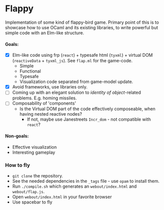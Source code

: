 # Flappy
Implementation of some kind of flappy-bird game.
Primary point of this is to showcase how to use OCaml and its existing 
libraries, to write powerful but simple code with an Elm-like structure. 

#### Goals:
- [x] Elm-like code using frp (`react`) + typesafe html (`tyxml`) + 
virtual DOM (`reactiveData` + `tyxml_js`). See `flap.ml` for the game-code.
  * Simple  
  * Functional 
  * Typesafe 
  * Visualization code separated from game-model update.
- [x] Avoid frameworks, use libraries only.
- [ ] Coming up with an elegant solution to *identity of object*-related 
problems. E.g. homing missiles.
- [ ] Composability of 'components' 
  * Is the Virtual DOM part of the code effectively composeable, when having 
    nested reactive nodes?
    * If not, maybe use Janestreets `Incr_dom` - not compatible with `react`?

#### Non-goals:
* Effective visualization 
* Interesting gameplay 

### How to fly
* `git clone` the repository.
* See the needed dependencies in the `_tags` file - use `opam` to install them.
* Run `./compile.sh` which generates an `webout/index.html` and `webout/flap.js`.
* Open `webout/index.html` in your favorite browser
* Use spacebar to fly
